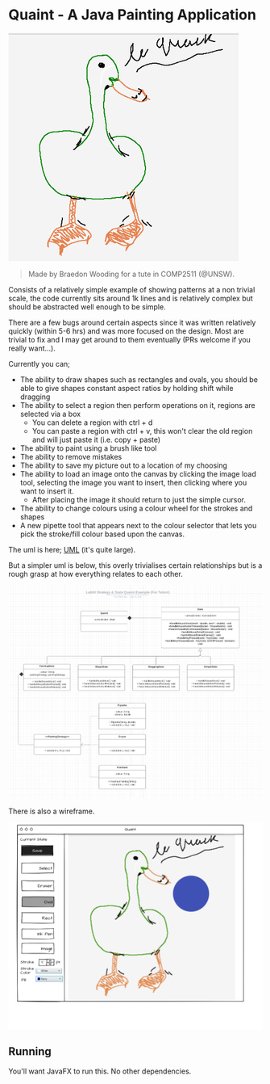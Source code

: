 # Quaint - A Java Painting Application

![Le Quack](lequack.png)

> Made by Braedon Wooding for a tute in COMP2511 (@UNSW).

Consists of a relatively simple example of showing patterns at a non trivial scale, the code currently sits around 1k lines and is relatively complex but should be abstracted well enough to be simple.

There are a few bugs around certain aspects since it was written relatively quickly (within 5-6 hrs) and was more focused on the design.  Most are trivial to fix and I may get around to them eventually (PRs welcome if you really want...).

Currently you can;

- The ability to draw shapes such as rectangles and ovals, you should be able to give shapes constant aspect ratios by holding shift while dragging
- The ability to select a region then perform operations on it, regions are selected via a box
  - You can delete a region with ctrl + d
  - You can paste a region with ctrl + v, this won't clear the old region and will just paste it (i.e. copy + paste)
- The ability to paint using a brush like tool
- The ability to remove mistakes
- The ability to save my picture out to a location of my choosing
- The ability to load an image onto the canvas by clicking the image load tool, selecting the image you want to insert, then clicking where you want to insert it.
  - After placing the image it should return to just the simple cursor.
- The ability to change colours using a colour wheel for the strokes and shapes
- A new pipette tool that appears next to the colour selector that lets you pick the stroke/fill colour based upon the canvas.

The uml is here; [UML](Quaint.pdf) (it's quite large).

But a simpler uml is below, this overly trivialises certain relationships but is a rough grasp at how everything relates to each other.

![simplified version of the UML diagram](QuaintSimple.png)

There is also a wireframe.

![Le Quack](wireframe.png)

## Running

You'll want JavaFX to run this.  No other dependencies.
